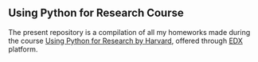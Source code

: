 ## Using Python for Research Course

The present repository is a compilation of all my homeworks made
during the course [Using Python for Research by Harvard](https://courses.edx.org/courses/course-v1:HarvardX+PH526x+1T2020/course/), 
offered through [EDX](https://www.edx.org/) platform.
